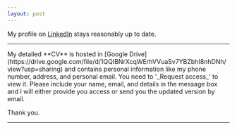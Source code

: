 ```yaml
---
layout: post
---
```


My profile on [LinkedIn](https://www.linkedin.com/in/debanik09/) stays reasonably up to date.

<hr>
My detailed **CV** is hosted in <i class="fa-brands fa-google-drive"></i> [Google Drive](https://drive.google.com/file/d/1QQIBNrXcqWErhVVuaSv7YBZbhI8nhDNh/view?usp=sharing) and contains personal information like my phone number, address, and personal email. You need to '_Request access_' to view it. Please include your name, email, and details in the message box and I will either provide you access or send you the updated version by email.<br>

Thank you.
<hr>
